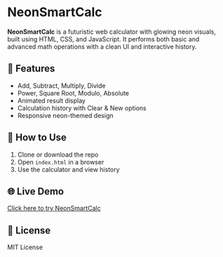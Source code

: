 # NeonSmartCalc

**NeonSmartCalc** is a futuristic web calculator with glowing neon visuals, built using HTML, CSS, and JavaScript. It performs both basic and advanced math operations with a clean UI and interactive history.

## 🔢 Features
- Add, Subtract, Multiply, Divide
- Power, Square Root, Modulo, Absolute
- Animated result display
- Calculation history with Clear & New options
- Responsive neon-themed design

## 🚀 How to Use
1. Clone or download the repo  
2. Open `index.html` in a browser  
3. Use the calculator and view history

## 🌐 Live Demo
[Click here to try NeonSmartCalc](https://quantum-calc-x.vercel.app/)


## 📄 License
MIT License
